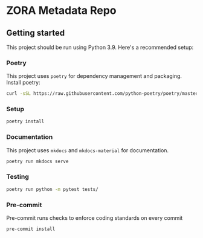 # ZORA Metadata Repo

## Getting started

This project should be run using Python 3.9. Here's a recommended setup:

### Poetry

This project uses `poetry` for dependency management and packaging. Install poetry:

```bash
curl -sSL https://raw.githubusercontent.com/python-poetry/poetry/master/get-poetry.py | python -
```

### Setup

```bash
poetry install
```

### Documentation

This project uses `mkdocs` and `mkdocs-material` for documentation.

```bash
poetry run mkdocs serve
```

### Testing

```bash
poetry run python -m pytest tests/
```

### Pre-commit

Pre-commit runs checks to enforce coding standards on every commit

```
pre-commit install
```
